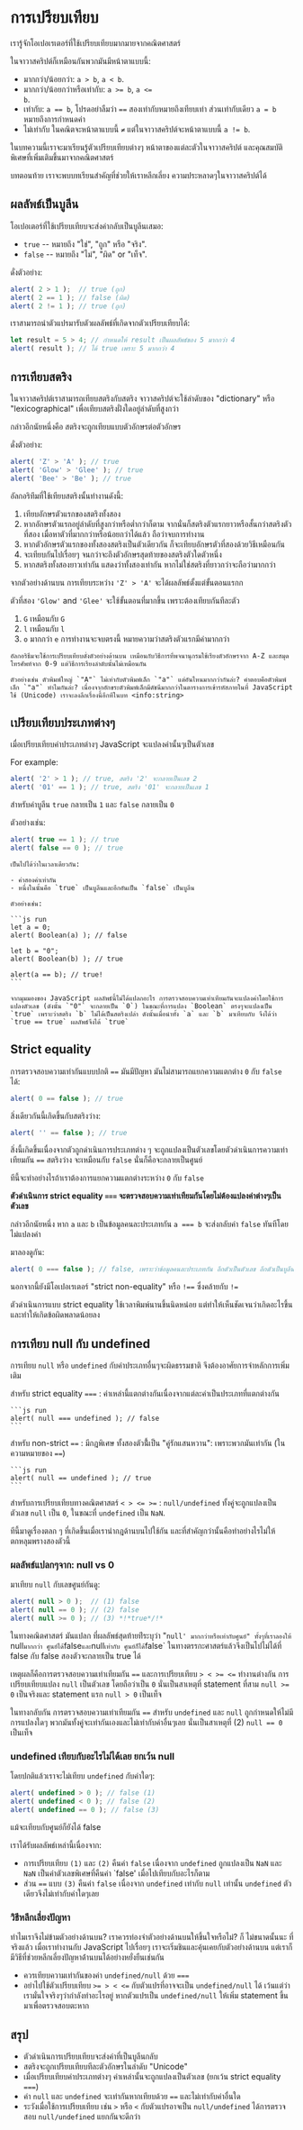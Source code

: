 # การเปรียบเทียบ

เรารู้จักโอเปอเรเตอร์ที่ใช้เปรียบเทียบมากมายจากคณิตศาสตร์

ในจาวาสคริปต์ก็เหมือนกันพวกมันมีหน้าตาแบบนี้:

- มากกว่า/น้อยกว่า: <code>a &gt; b</code>, <code>a &lt; b</code>.
- มากกว่า/น้อยกว่าหรือเท่ากับ: <code>a &gt;= b</code>, <code>a &lt;= b</code>.
- เท่ากับ: `a == b`, โปรดอย่าลืมว่า `==` สองเท่ากับหมายถึงเทียบเท่า ส่วนเท่ากับเดียว `a = b` หมายถึงการกำหนดค่า
- ไม่เท่ากับ ในคณิตจะหน้าตาแบบนี้ <code>&ne;</code> แต่ในจาวาสคริปต์จะหน้าตาแบบนี้ <code>a != b</code>.

ในบทความนี้เราจะมาเรียนรู้ตัวเปรียบเทียบต่างๆ หน้าตาของแต่ละตัวในจาวาสคริปต์ และคุณสมบัติพิเศษที่เพิ่มเติมขึ้นมาจากคณิตศาสตร์

บทตอนท้าย เราจะพบบทเรียนสำคัญที่ช่วยให้เราหลีกเลี่ยง ความประหลาดๆในจาวาสคริปต์ได้

## ผลลัพธ์เป็นบูลีน

โอเปอเตอร์ที่ใช้เปรียบเทียบจะส่งค่ากลับเป็นบูลีนเสมอ:

- `true` -- หมายถึง "ใช่", "ถูก" หรือ "จริง".
- `false` -- หมายถึง "ไม่", "ผิด" or "เท็จ".

ดั่งตัวอย่าง:

```js run
alert( 2 > 1 );  // true (ถูก)
alert( 2 == 1 ); // false (ผิด)
alert( 2 != 1 ); // true (ถูก)
```

เราสามารถนำตัวแปรมารับตัวผลลัพธ์ที่เกิดจากตัวเปรียบเทียบได้:

```js run
let result = 5 > 4; // กำหนดให้ result เป็นผลลัพธ์ของ 5 มากกว่า 4
alert( result ); // ได้ true เพราะ 5 มากกว่า 4
```

## การเทียบสตริง

ในจาวาสคริปต์เราสามารถเทียบสตริงกับสตริง จาวาสคริปต์จะใช้ลำดับของ "dictionary" หรือ "lexicographical" เพื่อเทียบสตริงฝั่งใดอยู่ลำดับที่สูงกว่า

กล่าวอีกนัยหนึ่งคือ สตริงจะถูกเทียบแบบตัวอักษรต่อตัวอักษร

ดั่งตัวอย่าง:

```js run
alert( 'Z' > 'A' ); // true
alert( 'Glow' > 'Glee' ); // true
alert( 'Bee' > 'Be' ); // true
```

อัลกอริทึมที่ใช้เทียบสตริงนั้นทำงานดังนี้:

1. เทียบอักษรตัวแรกของสตริงทั้งสอง
2. หากอักษรตัวแรกอยู่ลำดับที่สูงกว่าหรือต่ำกว่าก็ตาม จากนั่นก็สตริงตัวแรกยาวหรือสั้นกว่าสตริงตัวที่สอง เมื่อหาตัวที่มากกว่าหรือน้อยกว่าได้แล้ว ถือว่าจบการทำงาน
3. หากตัวอักษรตัวแรกของทั้งสองสตริงเป็นตัวเดียวกัน ก็จะเทียบอักษรตัวที่สองด้วยวิธีเหมือนกัน
4. จะเทียบกันไปเรื่อยๆ จนกว่าจะถึงตัวอักษรสุดท้ายของสตริงตัวใดตัวหนึ่ง
5. หากสตริงทั้งสองยาวเท่ากัน แสดงว่าทั้งสองเท่ากัน หากไม่ใช่สตริงที่ยาวกว่าจะถือว่ามากกว่า

จากตัวอย่างด้านบน การเทียบระหว่าง `'Z' > 'A'` จะได้ผลลัพธ์ตั้งแต่ขั้นตอนแรกก

ตัวที่สอง `'Glow'` and `'Glee'` จะใช้ขั้นตอนที่มากขึ้น เพราะต้องเทียบกันทีละตัว

1. `G` เหมือนกับ `G`
2. `l` เหมือนกับ `l`
3. `o` มากกว่า `e` การทำงานจะจบตรงนี้ หมายความว่าสตริงตัวแรกมีค่ามากกว่า

```smart header="ไม่ใช่พจนานุกรมจริง แต่เป็นไปตามลำดับ Unicode"
อัลกอริธึมจะใช้การเปรียบเทียบดั่งตัวอย่างด้านบน เหมือนกับวิธีการที่พจนานุกรมใช้เรียงตัวอักษรจาก A-Z และสมุดโทรศัพท์จาก 0-9 แต่วิธีการเรียงลำดับนั้นไม่เหมือนกัน

ตัวอย่างเช่น ตัวพิมพ์ใหญ่ `"A"` ไม่เท่ากับตัวพิมพ์เล็ก `"a"` แต่อันไหนมากกว่ากันล่ะ? คำตอบคือตัวพิมพ์เล็ก `"a"` ทำไมกันล่ะ? เนื่องจากอักขระตัวพิมพ์เล็กมีดัชนีมากกว่าในตารางการเข้ารหัสภายในที่ JavaScript ใช้ (Unicode) เราจะลงลึกเรื่องนี้อีกทีในบท <info:string>
```

## เปรียบเทียบประเภทต่างๆ

เมื่อเปรียบเทียบค่าประเภทต่างๆ JavaScript จะแปลงค่านั้นๆเป็นตัวเลข

For example:

```js run
alert( '2' > 1 ); // true, สตริง '2' จะกลายเป็นเลข 2
alert( '01' == 1 ); // true, สตริง '01' จะกลายเป็นเลข 1
```

สำหรับค่าบูลีน `true` กลายเป็น `1` และ `false` กลายเป็น `0`

ตัวอย่างเช่น:

```js run
alert( true == 1 ); // true
alert( false == 0 ); // true
```

````smart header="ผลลัพธ์แบบฮาๆ"
เป็นไปได้ว่าในเวลาเดียวกัน:

- ค่าสองค่าเท่ากัน
- หนึ่งในนั้นคือ `true` เป็นบูลีนและอีกอันเป็น `false` เป็นบูลีน

ตัวอย่างเช่น:

```js run
let a = 0;
alert( Boolean(a) ); // false

let b = "0";
alert( Boolean(b) ); // true

alert(a == b); // true!
```

จากมุมมองของ JavaScript ผลลัพธ์นี้ไม่ได้แปลกอะไร การตรวจสอบความเท่าเทียมกันจะแปลงค่าโดยใช้การแปลงตัวเลข (ดังนั้น `"0"` จะกลายเป็น `0`) ในขณะที่การแปลง `Boolean` ตรงๆจะแปลงเป็น `true` เพราะว่าสตริง `b` ไม่ได้เป็นสตริงเปล่า ดังนั้นเมื่อนำทั้ง `a` และ `b` มาเทียบกับ จึงได้ว่า `true == true` ผลลัพธ์จึงได้ `true`
````

## Strict equality

การตรวจสอบความเท่ากันแบบปกติ `==` มันมีปัญหา มันไม่สามารถแยกความแตกต่าง `0` กับ `false` ได้:

```js run
alert( 0 == false ); // true
```

สิ่งเดียวกันนี้เกิดขึ้นกับสตริงว่าง:

```js run
alert( '' == false ); // true
```

สิ่งนี้เกิดขึ้นเนื่องจากตัวถูกดำเนินการประเภทต่าง ๆ จะถูกแปลงเป็นตัวเลขโดยตัวดำเนินการความเท่าเทียมกัน `==` สตริงว่าง จะเหมือนกับ `false` นั่นก็คือจะกลายเป็นศูนย์

ทีนี้จะทำอย่างไรถ้าเราต้องการแยกความแตกต่างระหว่าง `0` กับ `false`

**ตัวดำเนินการ strict equality `===` จะตรวจสอบความเท่าเทียมกันโดยไม่ต้องแปลงค่าต่างๆเป็นตัวเลข**

กล่าวอีกนัยหนึ่ง หาก `a` และ `b` เป็นข้อมูลคนละประเภทกัน `a === b` จะส่งกลับค่า `false` ทันทีโดยไม่แปลงค่า

มาลองดูกัน:

```js run
alert( 0 === false ); // false, เพราะว่าข้อมูลคนละประเภทกัน อีกตัวเป็นตัวเลข อีกตัวเป็นบูลีน
```

นอกจากนี้ยังมีโอเปอเรเตอร์ "strict non-equality" หรือ `!==` ซึ่งคล้ายกับ `!=`

ตัวดำเนินการแบบ strict equality ใช้เวลาพิมพ์นานขึ้นนิดหน่อย แต่ทำให้เห็นชัดเจนว่าเกิดอะไรขึ้น และทำให้เกิดข้อผิดพลาดน้อยลง

## การเทียบ null กับ undefined

การเทียบ `null` หรือ `undefined` กับค่าประเภทอื่นๆจะผิดธรรมชาติ จึงต้องอาศัยการจำหลักการเพิ่มเติม

สำหรับ strict equality `===`
: ค่าเหล่านี้แตกต่างกันเนื่องจากแต่ละค่าเป็นประเภทที่แตกต่างกัน

    ```js run
    alert( null === undefined ); // false
    ```

สำหรับ non-strict `==`
: มีกฎพิเศษ ทั้งสองตัวนี้้เป็น "คู่รักแสนหวาน": เพราะพวกมันเท่ากัน (ในความหมายของ `==`)

    ```js run
    alert( null == undefined ); // true
    ```

สำหรับการเปรียบเทียบทางคณิตศาสตร์ `< > <= >=`
: `null/undefined` ทั้งคู่จะถูกแปลงเป็นตัวเลข `null` เป็น `0`, ในขณะที่ `undefined` เป็น `NaN`.

ทีนี้มาดูเรื่องตลก ๆ ที่เกิดขึ้นเมื่อเรานำกฎด้านบนไปใช้กัน และที่สำคัญกว่านั้นคือทำอย่างไรไม่ให้ตกหลุมพรางสองตัวนี้

### ผลลัพธ์แปลกๆจาก: null vs 0

มาเทียบ `null` กับเลขศูนย์กันดู:

```js run
alert( null > 0 );  // (1) false
alert( null == 0 ); // (2) false
alert( null >= 0 ); // (3) *!*true*/!*
```

ในทางคณิตศาสตร์ มันแปลก ที่ผลลัพธ์สุดท้ายท่ีระบุว่า "`null' มากกว่าหรือเท่ากับศูนย์" ทั้งๆที่เราลองให้ `null` มากกว่า ศูนย์ได้ `false` และ `null` เท่ากับ ศูนย์ก็ได้ `false` ในทางตรรกะศาสตร์แล้วจึงเป็นไปไม่ได้ที่ false กับ false สองตัวจะกลายเป็น true ได้

เหตุผลก็คือการตรวจสอบความเท่าเทียมกัน `==` และการเปรียบเทียบ `> < >= <=` ทำงานต่างกัน การเปรียบเทียบแปลง `null` เป็นตัวเลข โดยถือว่าเป็น `0` นั่นเป็นสาเหตุที่ statement ที่สาม `null >= 0` เป็นจริงและ statement แรก `null > 0` เป็นเท็จ

ในทางกลับกัน การตรวจสอบความเท่าเทียมกัน `==` สำหรับ `undefined` และ `null` ถูกกำหนดให้ไม่มีการแปลงใดๆ พวกมันทั้งคู่จะเท่ากันเองและไม่เท่ากับค่าอื่นๆเลย นั่นเป็นสาเหตุที่ (2) `null == 0` เป็นเท็จ

### undefined เทียบกับอะไรไม่ได้เลย ยกเว้น null

โดยปกติแล้วเราจะไม่เทียบ `undefined` กับค่าใดๆ:

```js run
alert( undefined > 0 ); // false (1)
alert( undefined < 0 ); // false (2)
alert( undefined == 0 ); // false (3)
```

แม้จะเทียบกับศูนย์ก็ยังได้ false

เราได้รับผลลัพธ์เหล่านี้เนื่องจาก:

- การเปรียบเทียบ `(1)` และ `(2)` คืนค่า `false` เนื่องจาก `undefined` ถูกแปลงเป็น `NaN` และ `NaN` เป็นค่าตัวเลขพิเศษที่คืนค่า `false' เมื่อไปเทียบกับอะไรก็ตาม
- ส่วน `==` แบบ `(3)` คืนค่า `false` เนื่องจาก `undefined` เท่ากับ `null` เท่านั้น `undefined` ตัวเดียวจึงไม่เท่ากับค่าใดๆเลย

### วิธีหลีกเลี่ยงปัญหา

ทำไมเราจึงไม่ข้ามตัวอย่างด้านบน? เราควรท่องจำตัวอย่างด้านบนให้ขึ้นใจหรือไม่? ก็ ไม่ขนาดนั้นนะ ที่จริงแล้ว เมื่อเราทำงานกับ JavaScript ไปเรื่อยๆ เราจะเริ่มชินและคุ้นเคยกับตัวอย่างด้านบน แต่เราก็มีวิธีที่ช่วยหลีกเลี่ยงปัญหาด้่านบนได้อย่างหยั่งยืนเช่นกัน

- ควรเทียบความเท่ากันของค่า `undefined/null` ด้วย `===`
- อย่าไปใช้ตัวเปรียบเทียบ `>= > < <=` กับตัวแปรที่อาจจะเป็น `undefined/null` ได้ เว้นแต่ว่าเรามั่นใจจริงๆว่ากำลังทำอะไรอยู่ หากตัวแปรเป็น `undefined/null` ให้เพิ่ม statement ขึ้นมาเพื่อตรวจสอบตะหาก

## สรุป

- ตัวดำเนินการเปรียบเทียบจะส่งค่าที่เป็นบูลีนกลับ
- สตริงจะถูกเปรียบเทียบทีละตัวอักษรในลำดับ "Unicode"
- เมื่อเปรียบเทียบค่าประเภทต่างๆ ค่าเหล่านั้นจะถูกแปลงเป็นตัวเลข (ยกเว้น strict equality `===`)
- ค่า `null` และ `undefined` จะเท่ากันหากเทียบด้วย `==` และไม่เท่ากับค่าอื่นใด
- ระวังเมื่อใช้การเปรียบเทียบ เช่น `>` หรือ `<` กับตัวแปรอาจเป็น `null/undefined` ได้การตรวจสอบ `null/undefined` แยกกันจะดีกว่า
